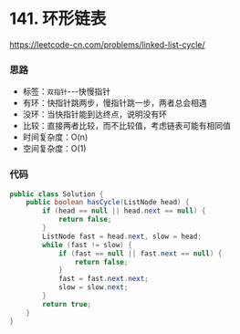# 141. 环形链表

https://leetcode-cn.com/problems/linked-list-cycle/

### 思路

- 标签：`双指针`---快慢指针
- 有环：快指针跳两步，慢指针跳一步，两者总会相遇
- 没环：当快指针能到达终点，说明没有环
- 比较：直接两者比较，而不比较值，考虑链表可能有相同值
- 时间复杂度：O(n)
- 空间复杂度：O(1)

### 代码

```Java
public class Solution {
    public boolean hasCycle(ListNode head) {
        if (head == null || head.next == null) {
            return false;
        }
        ListNode fast = head.next, slow = head;
        while (fast != slow) {
            if (fast == null || fast.next == null) {
                return false;
            }
            fast = fast.next.next;
            slow = slow.next;
        }
        return true;
    }
}
```

